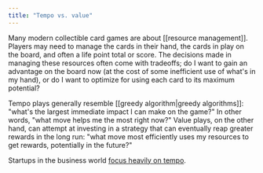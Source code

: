 ```yaml
---
title: "Tempo vs. value"
---
```


Many modern collectible card games are about [[resource management]]. Players may need to manage the cards in their hand, the cards in play on the board, and often a life point total or score. The decisions made in managing these resources often come with tradeoffs; do I want to gain an advantage on the board now (at the cost of some inefficient use of what's in my hand), or do I want to optimize for using each card to its maximum potential?

Tempo plays generally resemble [[greedy algorithm|greedy algorithms]]: "what's the largest immediate impact I can make on the game?" In other words, "what move helps me the most right now?" Value plays, on the other hand, can attempt at investing in a strategy that can eventually reap greater rewards in the long run: "what move most efficiently uses my resources to get rewards, potentially in the future?"

Startups in the business world [focus heavily on tempo](https://abergseyeview.com/blog/2020/3/29/tempo-versus-value). 